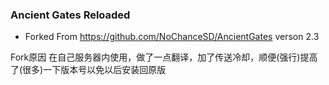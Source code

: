 ### Ancient Gates Reloaded

- Forked From https://github.com/NoChanceSD/AncientGates verson 2.3

Fork原因 在自己服务器内使用，做了一点翻译，加了传送冷却，顺便(强行)提高了(很多)一下版本号以免以后安装回原版